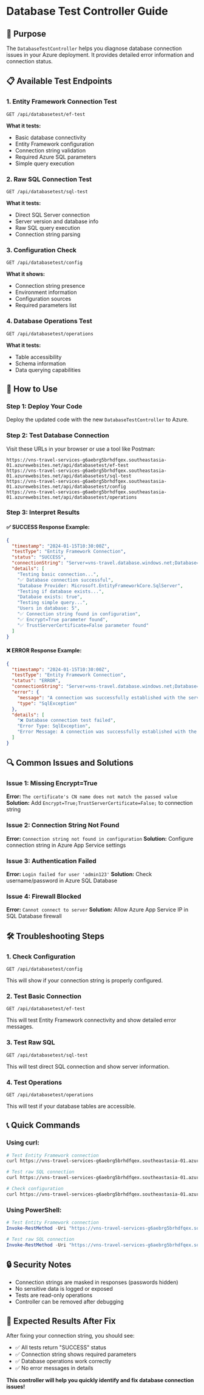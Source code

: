 # Database Test Controller Guide

## 🎯 **Purpose**
The `DatabaseTestController` helps you diagnose database connection issues in your Azure deployment. It provides detailed error information and connection status.

## 📋 **Available Test Endpoints**

### **1. Entity Framework Connection Test**
```
GET /api/databasetest/ef-test
```
**What it tests:**
- Basic database connectivity
- Entity Framework configuration
- Connection string validation
- Required Azure SQL parameters
- Simple query execution

### **2. Raw SQL Connection Test**
```
GET /api/databasetest/sql-test
```
**What it tests:**
- Direct SQL Server connection
- Server version and database info
- Raw SQL query execution
- Connection string parsing

### **3. Configuration Check**
```
GET /api/databasetest/config
```
**What it shows:**
- Connection string presence
- Environment information
- Configuration sources
- Required parameters list

### **4. Database Operations Test**
```
GET /api/databasetest/operations
```
**What it tests:**
- Table accessibility
- Schema information
- Data querying capabilities

## 🚀 **How to Use**

### **Step 1: Deploy Your Code**
Deploy the updated code with the new `DatabaseTestController` to Azure.

### **Step 2: Test Database Connection**
Visit these URLs in your browser or use a tool like Postman:

```
https://vns-travel-services-g6aebrg5brhdfqex.southeastasia-01.azurewebsites.net/api/databasetest/ef-test
https://vns-travel-services-g6aebrg5brhdfqex.southeastasia-01.azurewebsites.net/api/databasetest/sql-test
https://vns-travel-services-g6aebrg5brhdfqex.southeastasia-01.azurewebsites.net/api/databasetest/config
https://vns-travel-services-g6aebrg5brhdfqex.southeastasia-01.azurewebsites.net/api/databasetest/operations
```

### **Step 3: Interpret Results**

#### **✅ SUCCESS Response Example:**
```json
{
  "timestamp": "2024-01-15T10:30:00Z",
  "testType": "Entity Framework Connection",
  "status": "SUCCESS",
  "connectionString": "Server=vns-travel.database.windows.net;Database=VNS_Travel;User Id=***;Password=***;Encrypt=True;TrustServerCertificate=False;Connection Timeout=30;",
  "details": [
    "Testing basic connection...",
    "✅ Database connection successful",
    "Database Provider: Microsoft.EntityFrameworkCore.SqlServer",
    "Testing if database exists...",
    "Database exists: true",
    "Testing simple query...",
    "Users in database: 5",
    "✅ Connection string found in configuration",
    "✅ Encrypt=True parameter found",
    "✅ TrustServerCertificate=False parameter found"
  ]
}
```

#### **❌ ERROR Response Example:**
```json
{
  "timestamp": "2024-01-15T10:30:00Z",
  "testType": "Entity Framework Connection",
  "status": "ERROR",
  "connectionString": "Server=vns-travel.database.windows.net;Database=VNS_Travel;User Id=***;Password=***;",
  "error": {
    "message": "A connection was successfully established with the server, but then an error occurred during the pre-login handshake. (provider: SSL Provider, error: 0 - The certificate's CN name does not match the passed value.)",
    "type": "SqlException"
  },
  "details": [
    "❌ Database connection test failed",
    "Error Type: SqlException",
    "Error Message: A connection was successfully established with the server, but then an error occurred during the pre-login handshake..."
  ]
}
```

## 🔍 **Common Issues and Solutions**

### **Issue 1: Missing Encrypt=True**
**Error:** `The certificate's CN name does not match the passed value`
**Solution:** Add `Encrypt=True;TrustServerCertificate=False;` to connection string

### **Issue 2: Connection String Not Found**
**Error:** `Connection string not found in configuration`
**Solution:** Configure connection string in Azure App Service settings

### **Issue 3: Authentication Failed**
**Error:** `Login failed for user 'admin123'`
**Solution:** Check username/password in Azure SQL Database

### **Issue 4: Firewall Blocked**
**Error:** `Cannot connect to server`
**Solution:** Allow Azure App Service IP in SQL Database firewall

## 🛠️ **Troubleshooting Steps**

### **1. Check Configuration**
```
GET /api/databasetest/config
```
This will show if your connection string is properly configured.

### **2. Test Basic Connection**
```
GET /api/databasetest/ef-test
```
This will test Entity Framework connectivity and show detailed error messages.

### **3. Test Raw SQL**
```
GET /api/databasetest/sql-test
```
This will test direct SQL connection and show server information.

### **4. Test Operations**
```
GET /api/databasetest/operations
```
This will test if your database tables are accessible.

## 📞 **Quick Commands**

### **Using curl:**
```bash
# Test Entity Framework connection
curl https://vns-travel-services-g6aebrg5brhdfqex.southeastasia-01.azurewebsites.net/api/databasetest/ef-test

# Test raw SQL connection
curl https://vns-travel-services-g6aebrg5brhdfqex.southeastasia-01.azurewebsites.net/api/databasetest/sql-test

# Check configuration
curl https://vns-travel-services-g6aebrg5brhdfqex.southeastasia-01.azurewebsites.net/api/databasetest/config
```

### **Using PowerShell:**
```powershell
# Test Entity Framework connection
Invoke-RestMethod -Uri "https://vns-travel-services-g6aebrg5brhdfqex.southeastasia-01.azurewebsites.net/api/databasetest/ef-test"

# Test raw SQL connection
Invoke-RestMethod -Uri "https://vns-travel-services-g6aebrg5brhdfqex.southeastasia-01.azurewebsites.net/api/databasetest/sql-test"
```

## 🔒 **Security Notes**

- Connection strings are masked in responses (passwords hidden)
- No sensitive data is logged or exposed
- Tests are read-only operations
- Controller can be removed after debugging

## 🎯 **Expected Results After Fix**

After fixing your connection string, you should see:
- ✅ All tests return "SUCCESS" status
- ✅ Connection string shows required parameters
- ✅ Database operations work correctly
- ✅ No error messages in details

**This controller will help you quickly identify and fix database connection issues!**
